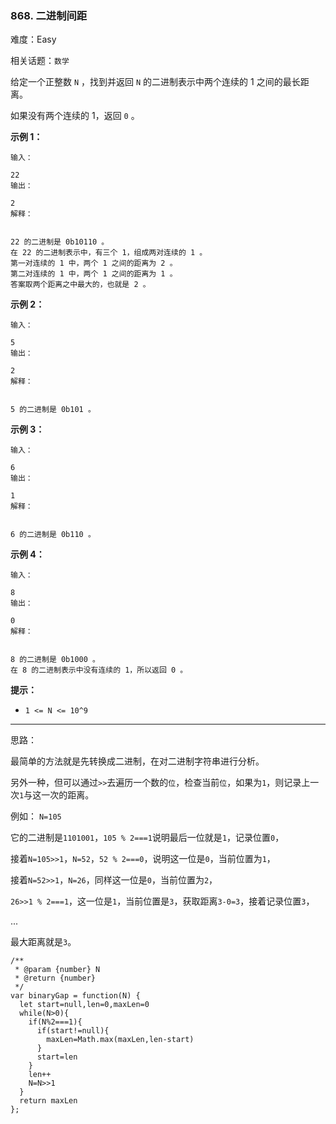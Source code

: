 ### 868. 二进制间距

难度：Easy

相关话题：`数学`

给定一个正整数 `N` ，找到并返回  `N` 的二进制表示中两个连续的 1 之间的最长距离。



如果没有两个连续的 1，返回  `0`  。












**示例 1：** 





```
输入：

22
输出：

2
解释：


22 的二进制是 0b10110 。
在 22 的二进制表示中，有三个 1，组成两对连续的 1 。
第一对连续的 1 中，两个 1 之间的距离为 2 。
第二对连续的 1 中，两个 1 之间的距离为 1 。
答案取两个距离之中最大的，也就是 2 。

```


**示例 2：** 





```
输入：

5
输出：

2
解释：


5 的二进制是 0b101 。

```


**示例 3：** 





```
输入：

6
输出：

1
解释：


6 的二进制是 0b110 。

```


**示例 4：** 





```
输入：

8
输出：

0
解释：


8 的二进制是 0b1000 。
在 8 的二进制表示中没有连续的 1，所以返回 0 。

```






**提示：** 




* `1 <= N <= 10^9`






-----

思路：

最简单的方法就是先转换成二进制，在对二进制字符串进行分析。

另外一种，但可以通过`>>`去遍历一个数的`位`，检查当前`位`，如果为`1`，则记录上一次`1`与这一次的距离。

例如： `N=105`

它的二进制是`1101001`，`105 % 2===1`说明最后一位就是`1`，记录位置`0`，

接着`N=105>>1`，`N=52`，`52 % 2===0`，说明这一位是`0`，当前位置为`1`，

接着`N=52>>1`，`N=26`，同样这一位是`0`，当前位置为`2`，

`26>>1 % 2===1`，这一位是`1`，当前位置是`3`，获取距离`3-0=3`，接着记录位置`3`，

...

最大距离就是`3`。




```
/**
 * @param {number} N
 * @return {number}
 */
var binaryGap = function(N) {
  let start=null,len=0,maxLen=0
  while(N>0){
    if(N%2===1){
      if(start!=null){
        maxLen=Math.max(maxLen,len-start)
      }
      start=len
    }
    len++
    N=N>>1
  }
  return maxLen
};



```

